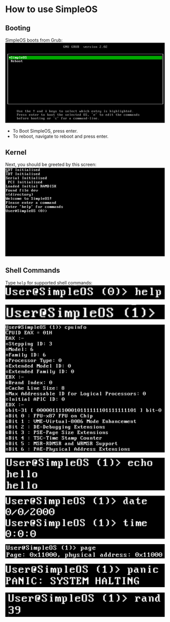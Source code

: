 # How to use SimpleOS

## Booting
SimpleOS boots from Grub:
![Grub Boot](pictures/grub.png)
- To Boot SimpleOS, press enter.
- To reboot, navigate to reboot and press enter.

## Kernel
Next, you should be greeted by this screen:
![kernel](pictures/kernel.png)

## Shell Commands
Type `help` for supported shell commands:
![](pictures/help.png)

![](pictures/cmd.png)

![](pictures/cpuinfo.png)

![](pictures/echo.png)

![](pictures/datetime.png)

![](pictures/page.png)

![](pictures/panic.png)

![](pictures/rand.png)


